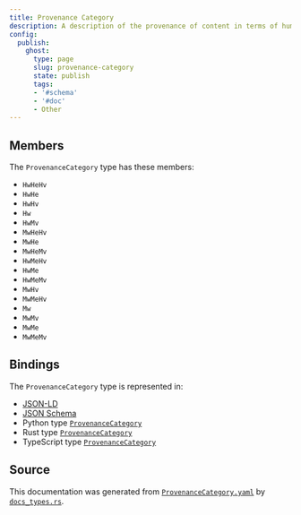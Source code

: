 ```yaml
---
title: Provenance Category
description: A description of the provenance of content in terms of human/machine involvement.
config:
  publish:
    ghost:
      type: page
      slug: provenance-category
      state: publish
      tags:
      - '#schema'
      - '#doc'
      - Other
---
```


## Members

The `ProvenanceCategory` type has these members:

- `HwHeHv`
- `HwHe`
- `HwHv`
- `Hw`
- `HwMv`
- `MwHeHv`
- `MwHe`
- `MwHeMv`
- `HwMeHv`
- `HwMe`
- `HwMeMv`
- `MwHv`
- `MwMeHv`
- `Mw`
- `MwMv`
- `MwMe`
- `MwMeMv`

## Bindings

The `ProvenanceCategory` type is represented in:

- [JSON-LD](https://stencila.org/ProvenanceCategory.jsonld)
- [JSON Schema](https://stencila.org/ProvenanceCategory.schema.json)
- Python type [`ProvenanceCategory`](https://github.com/stencila/stencila/blob/main/python/python/stencila/types/provenance_category.py)
- Rust type [`ProvenanceCategory`](https://github.com/stencila/stencila/blob/main/rust/schema/src/types/provenance_category.rs)
- TypeScript type [`ProvenanceCategory`](https://github.com/stencila/stencila/blob/main/ts/src/types/ProvenanceCategory.ts)

## Source

This documentation was generated from [`ProvenanceCategory.yaml`](https://github.com/stencila/stencila/blob/main/schema/ProvenanceCategory.yaml) by [`docs_types.rs`](https://github.com/stencila/stencila/blob/main/rust/schema-gen/src/docs_types.rs).
